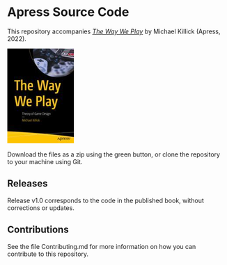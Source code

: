 # Apress Source Code

This repository accompanies [*The Way We Play*](https://link.springer.com/book/10.1007/978-1-4842-8789-7) by Michael Killick (Apress, 2022).

[comment]: #cover
![Cover image](978-1-4842-8788-0.jpg)

Download the files as a zip using the green button, or clone the repository to your machine using Git.

## Releases

Release v1.0 corresponds to the code in the published book, without corrections or updates.

## Contributions

See the file Contributing.md for more information on how you can contribute to this repository.